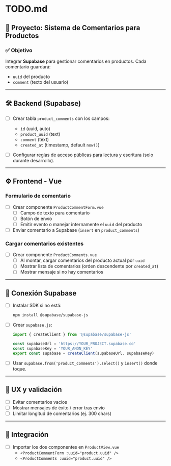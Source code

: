 # TODO.md

## 🧩 Proyecto: Sistema de Comentarios para Productos

### ✅ Objetivo
Integrar **Supabase** para gestionar comentarios en productos. Cada comentario guardará:
- `uuid` del producto
- `comment` (texto del usuario)

---

## 🛠️ Backend (Supabase)

- [ ] Crear tabla `product_comments` con los campos:
  - `id` (uuid, auto)
  - `product_uuid` (text)
  - `comment` (text)
  - `created_at` (timestamp, default `now()`)

- [ ] Configurar reglas de acceso públicas para lectura y escritura (solo durante desarrollo).

---

## ⚙️ Frontend - Vue

### Formulario de comentario

- [ ] Crear componente `ProductCommentForm.vue`
  - [ ] Campo de texto para comentario
  - [ ] Botón de envío
  - [ ] Emitir evento o manejar internamente el `uuid` del producto

- [ ] Enviar comentario a Supabase (`insert` en `product_comments`)

### Cargar comentarios existentes

- [ ] Crear componente `ProductComments.vue`
  - [ ] Al montar, cargar comentarios del producto actual por `uuid`
  - [ ] Mostrar lista de comentarios (orden descendente por `created_at`)
  - [ ] Mostrar mensaje si no hay comentarios

---

## 🧪 Conexión Supabase

- [ ] Instalar SDK si no está:
  ```bash
  npm install @supabase/supabase-js
  ```

- [ ] Crear `supabase.js`:
  ```js
  import { createClient } from '@supabase/supabase-js'

  const supabaseUrl = 'https://YOUR_PROJECT.supabase.co'
  const supabaseKey = 'YOUR_ANON_KEY'
  export const supabase = createClient(supabaseUrl, supabaseKey)
  ```

- [ ] Usar `supabase.from('product_comments').select()` y `insert()` donde toque.

---

## 🧼 UX y validación

- [ ] Evitar comentarios vacíos
- [ ] Mostrar mensajes de éxito / error tras envío
- [ ] Limitar longitud de comentarios (ej. 300 chars)

---

## 🔄 Integración

- [ ] Importar los dos componentes en `ProductView.vue`
  - `<ProductCommentForm :uuid="product.uuid" />`
  - `<ProductComments :uuid="product.uuid" />`